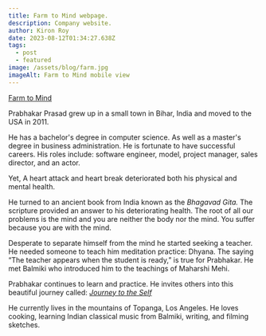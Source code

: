 ```yaml
---
title: Farm to Mind webpage.
description: Company website.
author: Kiron Roy
date: 2023-08-12T01:34:27.638Z
tags:
  - post
  - featured
image: /assets/blog/farm.jpg
imageAlt: Farm to Mind mobile view
---
```

<!--StartFragment-->

<!--StartFragment-->

[Farm to Mind](https://farmtomind.netlify.app/)

<!--EndFragment-->



Prabhakar Prasad grew up in a small town in Bihar, India and moved to the USA in 2011.

He has a bachelor's degree in computer science. As well as a master's degree in business administration. He is fortunate to have successful careers. His roles include: software engineer, model, project manager, sales director, and an actor.

Yet, A heart attack and heart break deteriorated both his physical and mental health.

He turned to an ancient book from India known as the *Bhagavad Gita.* The scripture provided an answer to his deteriorating health. The root of all our problems is the mind and you are neither the body nor the mind. You suffer because you are with the mind.

Desperate to separate himself from the mind he started seeking a teacher. He needed someone to teach him meditation practice: Dhyana. The saying “The teacher appears when the student is ready,” is true for Prabhakar. He met Balmiki who introduced him to the teachings of Maharshi Mehi.

Prabhakar continues to learn and practice. He invites others into this beautiful journey called: *[Journey to the Self](https://journeytotheself.org/)*

He currently lives in the mountains of Topanga, Los Angeles. He loves cooking, learning Indian classical music from Balmiki, writing, and filming sketches.

<!--EndFragment-->